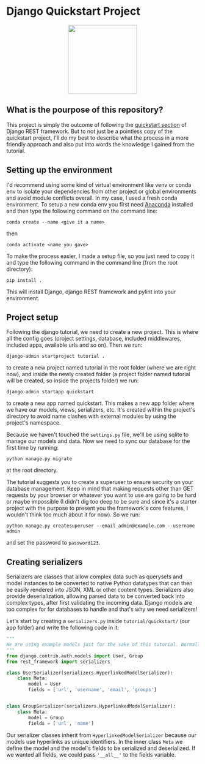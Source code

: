 # Django Quickstart Project

<p align="center">
  <img width="180" height="180" src="https://klauslaube.com.br/static/4ff9b044c4ab9ace735892bea0ab70a1/django-rest-framework-logo.png">
</p>

## What is the pourpose of this repository?

This project is simply the outcome of following the [quickstart section](https://www.django-rest-framework.org/tutorial/quickstart/) of Django REST framework. But to not just be a pointless copy of the quickstart project, I'll do my best to describe what the process in a more friendly approach and also put into words the knowledge I gained from the tutorial.

## Setting up the environment

I'd recommend using some kind of virtual environment like venv or conda env to isolate your dependencies from other project or global environments and avoid module conflicts overall.
In my case, I used a fresh conda environment. To setup a new conda env you first need [Anaconda](https://www.anaconda.com/) installed and then type the following command on the command line:

`conda create --name <give it a name>`

then

`conda activate <name you gave>`

To make the process easier, I made a setup file, so you just need to copy it and type the following command in the command line (from the root directory):

`pip install .`

This will install Django, django REST framework and pylint into your environment.

## Project setup

Following the django tutorial, we need to create a new project. This is where all the config goes (project settings, database, included middlewares, included apps, available urls and so on). Then we run:

`django-admin startproject tutorial .`

to create a new project named tutorial in the root folder (where we are right now), and inside the newly created folder (a project folder named tutorial will be created, so inside the projects folder) we run:

`django-admin startapp quickstart`

to create a new app named quickstart. This makes a new app folder where we have our models, views, serializers, etc. It's created within the project's directory to avoid name clashes with external modules by using the project's namespace.

Because we haven't touched the `settings.py` file, we'll be using sqlite to manage our models and data. Now we need to sync our database for the first time by running:

`python manage.py migrate`

at the root directory.

The tutorial suggests you to create a superuser to ensure security on your database management. Keep in mind that making requests other than GET requests by your browser or whatever you want to use are going to be hard or maybe impossible (I didn't dig too deep to be sure and since it's a starter project with the purpose to present you the framework's core features, I wouldn't think too much about it for now). So we run:

`python manage.py createsuperuser --email admin@example.com --username admin`

and set the password to `password123`.

## Creating serializers

Serializers are classes that allow complex data such as querysets and model instances to be converted to native Python datatypes that can then be easily rendered into JSON, XML or other content types. Serializers also provide deserialization, allowing parsed data to be converted back into complex types, after first validating the incoming data. Django models are too complex for for databases to handle and that's why we need serializers!

Let's start by creating a `serializers.py` inside `tutorial/quickstart/` (our app folder) and write the following code in it:

```py
"""
We are using example models just for the sake of this tutorial. Normally you would import your own modules from the models.py file
"""
from django.contrib.auth.models import User, Group
from rest_framework import serializers

class UserSerializer(serializers.HyperlinkedModelSerializer):
    class Meta:
        model = User
        fields = ['url', 'username', 'email', 'groups']


class GroupSerializer(serializers.HyperlinkedModelSerializer):
    class Meta:
        model = Group
        fields = ['url', 'name']
```

Our serializer classes inherit from `HyperlinkedModelSerializer` because our models use hyperlinks as unique identifiers. In the inner class `Meta` we define the model and the model's fields to be serialized and deserialized. If we wanted all fields, we could pass `'__all__'` to the fields variable.
